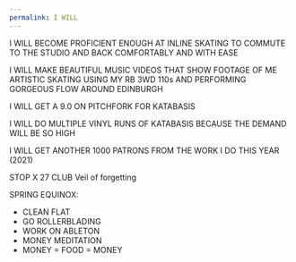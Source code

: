```yaml
---
permalink: I WILL
---
```

I WILL BECOME PROFICIENT ENOUGH AT INLINE SKATING TO COMMUTE TO THE STUDIO AND BACK COMFORTABLY AND WITH EASE 

I WILL MAKE BEAUTIFUL MUSIC VIDEOS THAT SHOW FOOTAGE OF ME ARTISTIC SKATING USING MY RB 3WD 110s AND PERFORMING GORGEOUS FLOW AROUND EDINBURGH 

I WILL GET A 9.0 ON PITCHFORK FOR KATABASIS 

I WILL DO MULTIPLE VINYL RUNS OF KATABASIS BECAUSE THE DEMAND WILL BE SO HIGH 

I WILL GET ANOTHER 1000 PATRONS FROM THE WORK I DO THIS YEAR (2021) 

STOP X 27 CLUB
Veil of forgetting 


SPRING EQUINOX: 
- CLEAN FLAT 
- GO ROLLERBLADING 
- WORK ON ABLETON 
- MONEY MEDITATION
- MONEY = FOOD = MONEY